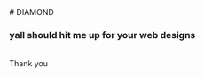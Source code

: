 <readme>
# DIAMOND
  <br>
 <h3> yall should hit me up for your web designs
 </h3>
  <br>Thank you
</readme>

